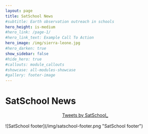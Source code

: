 ```yaml
---
layout: page
title: SatSchool News
#subtitle: Earth observation outreach in schools
hero_height: is-medium
#hero_link: /page-1/
#hero_link_text: Example Call To Action
hero_image: /img/sierra-leone.jpg
#hero_darken: true
show_sidebar: false
#hide_hero: true
#callouts: module_callouts
#showcase: all-modules-showcase
#gallery: footer-image
---
```


# SatSchool News

<center>
<a class="twitter-timeline" data-width="500" data-height="500" data-dnt="true" href="https://twitter.com/SatSchool_?ref_src=twsrc%5Etfw">Tweets by SatSchool_</a> <script async src="https://platform.twitter.com/widgets.js" charset="utf-8"></script>
</center>

<br/>
![SatSchool footer](/img/satschool-footer.png "SatSchool footer")

